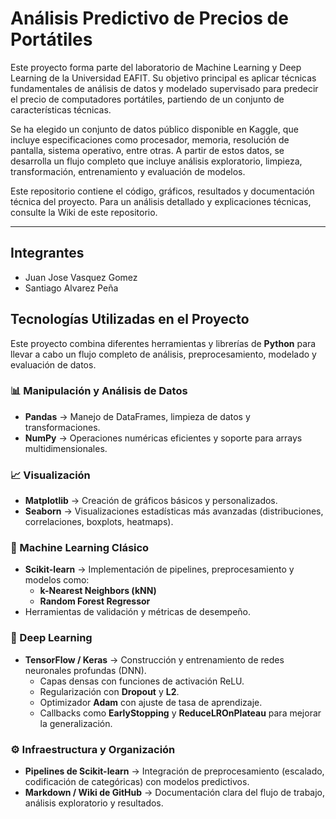 
# Análisis Predictivo de Precios de Portátiles

Este proyecto forma parte del laboratorio de Machine Learning y Deep Learning de la Universidad EAFIT. Su objetivo principal es aplicar técnicas fundamentales de análisis de datos y modelado supervisado para predecir el precio de computadores portátiles, partiendo de un conjunto de características técnicas.

Se ha elegido un conjunto de datos público disponible en Kaggle, que incluye especificaciones como procesador, memoria, resolución de pantalla, sistema operativo, entre otras. A partir de estos datos, se desarrolla un flujo completo que incluye análisis exploratorio, limpieza, transformación, entrenamiento y evaluación de modelos.

Este repositorio contiene el código, gráficos, resultados y documentación técnica del proyecto. Para un análisis detallado y explicaciones técnicas, consulte la Wiki de este repositorio.

---

## Integrantes

- Juan Jose Vasquez Gomez
- Santiago Alvarez Peña

## Tecnologías Utilizadas en el Proyecto

Este proyecto combina diferentes herramientas y librerías de **Python** para llevar a cabo un flujo completo de análisis, preprocesamiento, modelado y evaluación de datos.

### 📊 Manipulación y Análisis de Datos
- **Pandas** → Manejo de DataFrames, limpieza de datos y transformaciones.
- **NumPy** → Operaciones numéricas eficientes y soporte para arrays multidimensionales.

### 📈 Visualización
- **Matplotlib** → Creación de gráficos básicos y personalizados.
- **Seaborn** → Visualizaciones estadísticas más avanzadas (distribuciones, correlaciones, boxplots, heatmaps).

### 🤖 Machine Learning Clásico
- **Scikit-learn** → Implementación de pipelines, preprocesamiento y modelos como:
  - **k-Nearest Neighbors (kNN)**
  - **Random Forest Regressor**
- Herramientas de validación y métricas de desempeño.

### 🧠 Deep Learning
- **TensorFlow / Keras** → Construcción y entrenamiento de redes neuronales profundas (DNN).
  - Capas densas con funciones de activación ReLU.
  - Regularización con **Dropout** y **L2**.
  - Optimizador **Adam** con ajuste de tasa de aprendizaje.
  - Callbacks como **EarlyStopping** y **ReduceLROnPlateau** para mejorar la generalización.

### ⚙️ Infraestructura y Organización
- **Pipelines de Scikit-learn** → Integración de preprocesamiento (escalado, codificación de categóricas) con modelos predictivos.
- **Markdown / Wiki de GitHub** → Documentación clara del flujo de trabajo, análisis exploratorio y resultados.

